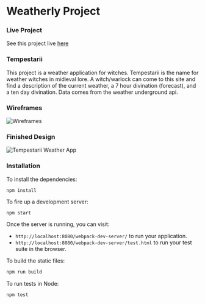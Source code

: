 # Weatherly Project

### Live Project
See this project live [here](http://melenasuliteanu-tempestarii.surge.sh/)

### Tempestarii

This project is a weather application for witches. Tempestarii is the name for weather witches in midieval lore. A witch/warlock can come to this site and find a description of the current weather, a 7 hour divination (forecast), and a ten day divination.
Data comes from the weather underground api.

### Wireframes

![Wireframes](./weatherlyWireframe.png)

### Finished Design

![Tempestarii Weather App](https://i.imgur.com/WW3yIrP.png)

### Installation

To install the dependencies:

```
npm install
```

To fire up a development server:

```
npm start
```

Once the server is running, you can visit:

* `http://localhost:8080/webpack-dev-server/` to run your application.
* `http://localhost:8080/webpack-dev-server/test.html` to run your test suite in the browser.

To build the static files:

```js
npm run build
```


To run tests in Node:

```js
npm test
```
